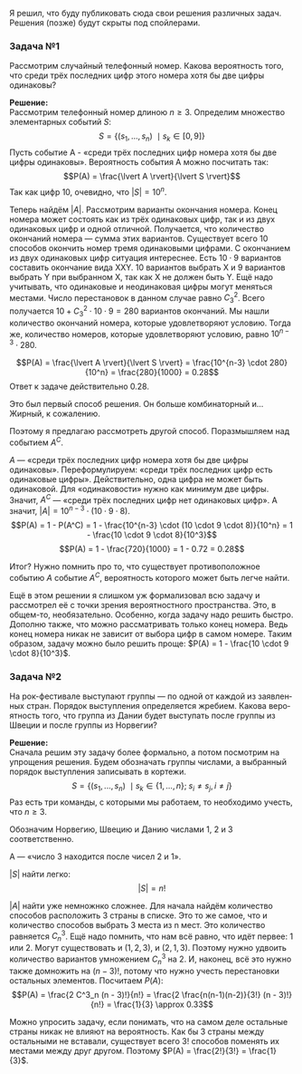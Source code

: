 Я решил, что буду публиковать сюда свои решения различных задач. Решения (позже) будут скрыты под спойлерами.


### Задача №1
Рассмотрим случайный телефонный номер.
Какова вероятность того, что среди трёх последних цифр этого номера хотя бы две цифры одинаковы?

**Решение:** \
Рассмотрим телефонный номер длиною $n \ge 3$.
Определим множество элементарных событий $S$:
$$S = \{(s_1, ..., s_n)\ \mid s_k \in \lbrack 0, 9 \rbrack \}$$
Пусть событие A - &laquo;среди трёх последних цифр номера хотя бы две цифры одинаковы&raquo;.
Вероятность события A можно посчитать так:
$$P(A) = \frac{\lvert A \rvert}{\lvert S \rvert}$$
Так как цифр 10, очевидно, что $\lvert S \rvert = 10^n$.

Теперь найдём $\lvert A \rvert$.
Рассмотрим варианты окончания номера. Конец номера может состоять как из трёх одинаковых
цифр, так и из двух одинаковых цифр и одной отличной.
Получается, что количество окончаний номера &mdash; сумма этих вариантов.
Существует всего 10 способов окончить номер тремя одинаковыми цифрами.
С окончанием из двух одинаковых цифр ситуация интереснее. Есть $10 \cdot 9$ вариантов
составить окончание вида XXY. 10 вариантов выбрать X и 9 вариантов выбрать Y при выбранном X, так как X не должен быть Y.
Ещё надо учитывать, что одинаковые и неодинаковая цифры могут меняться местами. Число перестановок в данном случае равно
$C^2_3$. Всего получается $10 + C^2_3 \cdot 10 \cdot 9 = 280$ вариантов окончаний.
Мы нашли количество окончаний номера, которые удовлетворяют условию. Тогда же, количество номеров, которые удовлетворяют условию,
равно $10^{n-3} \cdot 280$.

$$P(A) = \frac{\lvert A \rvert}{\lvert S \rvert} = \frac{10^{n-3} \cdot 280}{10^n} = \frac{280}{1000} = 0.28$$
Ответ к задаче действительно $0.28$.

Это был первый способ решения. Он больше комбинаторный и... Жирный, к сожалению.

Поэтому я предлагаю рассмотреть другой способ. Поразмышляем над событием $A^C$.

$A$ &mdash; &laquo;среди трёх последних цифр номера хотя бы две цифры одинаковы&raquo;.
Переформулируем: &laquo;среди трёх последних цифр есть одинаковые цифры&raquo;. Действительно,
одна цифра не может быть одинаковой. Для &laquo;одинаковости&raquo; нужно как минимум две цифры.
Значит, $A^C$ &mdash; &laquo;среди трёх последних цифр нет одинаковых цифр&raquo;.
А значит, $\lvert A \rvert = 10^{n-3} \cdot (10 \cdot 9 \cdot 8)$.
$$P(A) = 1 - P(A^C) = 1 - \frac{10^{n-3} \cdot (10 \cdot 9 \cdot 8)}{10^n} = 1 - \frac{10 \cdot 9 \cdot 8}{10^3}$$
$$P(A) = 1 - \frac{720}{1000} = 1 - 0.72 = 0.28$$

Итог? Нужно помнить про то, что существует противоположное событию $A$ событие $A^C$, вероятность которого может быть легче найти.

Ещё в этом решении я слишком уж формализовал всю задачу и рассмотрел её с точки зрения вероятностного пространства.
Это, в общем-то, необязательно. Особенно, когда задачу надо решить быстро.
Дополню также, что можно рассматривать только конец номера. Ведь конец номера никак не зависит от выбора цифр в самом номере.
Таким образом, задачу можно было решить проще: $P(A) = 1 - \frac{10 \cdot 9 \cdot 8}{10^3}$.

### Задача №2

На рок-фе­сти­ва­ле вы­сту­па­ют груп­пы &mdash; по одной от каж­дой из за­яв­лен­ных стран.
По­ря­док вы­ступ­ле­ния опре­де­ля­ет­ся жре­би­ем.
Ка­ко­ва ве­ро­ят­ность того, что груп­па из Дании будет вы­сту­пать после груп­пы из Шве­ции и после груп­пы из Нор­ве­гии?

**Решение:** \
Сначала решим эту задачу более формально, а потом посмотрим на упрощения решения.
Будем обозначать группы числами, а выбранный порядок выступления записывать в кортежи.
$$S = \{(s_1, ..., s_n)\ \mid s_k \in \{1, ..., n\}; \; s_i \ne s_j, i \ne j \}$$
Раз есть три команды, с которыми мы работаем, то необходимо учесть, что $n \ge 3$.

Обозначим Норвегию, Швецию и Данию числами 1, 2 и 3 соответственно.

A &mdash; &laquo;число 3 находится после чисел 2 и 1&raquo;.

$\lvert S \rvert$ найти легко:
$$\lvert S \rvert = n!$$

$\lvert A \rvert$ найти уже немножнко сложнее. Для начала найдём количество способов расположить 3 страны в списке.
Это то же самое, что и количество способов выбрать 3 места из n мест. Это количество равняется $C^3_n$.
Ещё надо помнить, что нам всё равно, что идёт первее: 1 или 2. Могут существовать и $(1, 2, 3)$, и $(2, 1, 3)$. Поэтому
нужно удвоить количество вариантов умножением $C^3_n$ на 2. И, наконец, всё это нужно также домножить на
$(n - 3)!$, потому что нужно учесть перестановки остальных элементов.
Посчитаем $P(A)$:
$$P(A) = \frac{2 C^3_n (n - 3)!}{n!} = \frac{2 \frac{n(n-1)(n-2)}{3!} (n - 3)!}{n!} = \frac{1}{3} \approx 0.33$$

Можно упросить задачу, если понимать, что на самом деле остальные страны никак не влияют
на вероятность. Как бы 3 страны между остальными не вставали, существует всего $3!$ способов поменять их местами
между друг другом. Поэтому $P(A) = \frac{2!}{3!} = \frac{1}{3}$.
